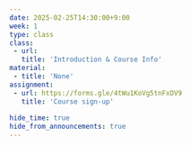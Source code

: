 ```yaml
---
date: 2025-02-25T14:30:00+9:00
week: 1
type: class
class:
 - url: 
   title: 'Introduction & Course Info'
material:
 - title: 'None'
assignment:
 - url: https://forms.gle/4tWu1KoVg5tnFxDV9
   title: 'Course sign-up'
 
hide_time: true
hide_from_announcements: true
---
```

